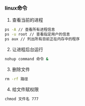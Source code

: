 ### linux命令

1. 查看当前的进程

~~~cmd
ps -A // 查看所有进程信息
ps -u root // 查看指定用户的信息
ps aux // 列出所有目前正在内存中的程序
~~~

2. 让进程后台运行

~~~cmd
nohup command 命令 &
~~~

3. 删除文件

~~~cmd
rm -rf 路径
~~~

4. 给文件赋权限

~~~cmd
chmod 文件名 777
~~~

